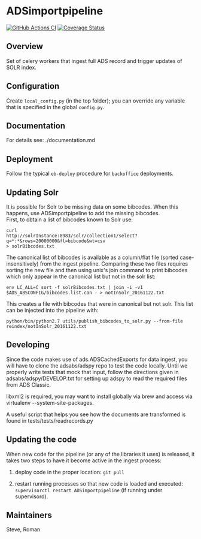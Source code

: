 # ADSimportpipeline

[![GitHub Actions CI](https://github.com/adsabs/ADSImportPipeline/actions/workflows/python_actions.yml/badge.svg)](https://github.com/adsabs/ADSImportPipeline/actions/workflows/python_actions.yml)
[![Coverage Status](https://coveralls.io/repos/adsabs/ADSimportpipeline/badge.svg?branch=master)](https://coveralls.io/r/adsabs/ADSimportpipeline)

## Overview

Set of celery workers that ingest full ADS record and trigger updates of SOLR index.


## Configuration

Create `local_config.py` (in the top folder); you can override any variable that is specified in
the global `config.py`.

## Documentation

For details see: ./documentation.md


## Deployment

Follow the typical `eb-deploy` procedure for `backoffice` deployments.  



## Updating Solr
It is possible for Solr to be missing data on some bibcodes.  When
this happens, use ADSimportpipeline to add the missing bibcodes.  
First, to obtain a list of bibcodes known to Solr use:
```
curl 
http://solrInstance:8983/solr/collection1/select?q=*:*&rows=20000000&fl=bibcode&wt=csv
> solrBibcodes.txt
```

The canonical list of bibcodes is available as a column/flat file (sorted case-insensitively)
from the ingest pipeline.  Comparing these two files requires sorting the new file
and then using unix's join command to print bibcodes which only appear in the canonical list
but not in the solr list:

```
env LC_ALL=C sort -f solrBibcodes.txt | join -i -v1 $ADS_ABSCONFIG/bibcodes.list.can - > notInSolr_20161122.txt
```

This creates a file with bibcodes that were in canonical but not
solr.  This list can be injected into the pipeline with:
```
python/bin/python2.7 utils/publish_bibcodes_to_solr.py --from-file reindex/notInSolr_20161122.txt
```

## Developing
Since the code makes use of ads.ADSCachedExports for data ingest, you will have to clone the adsabs/adspy
repo to test the code locally.  Until we properly write tests that mock that input, follow the
directions given in adsabs/adspy/DEVELOP.txt for setting up adspy to read the required files from ADS Classic.

libxml2 is required, you may want to install globally via brew and access via virtualenv --system-site-packages.

A useful script that helps you see how the documents are transformed is found in tests/tests/readrecords.py

## Updating the code

When new code for the pipeline (or any of the libraries it uses) is released, it takes two steps
to have it become active in the ingest process:

1. deploy code in the proper location: `git pull`

1. restart running processes so that new code is loaded and executed: `supervisorctl restart ADSimportpipeline`
(if running under supervisord).


## Maintainers

Steve, Roman
